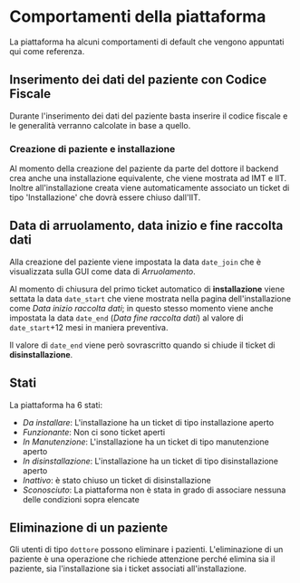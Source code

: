 # Comportamenti della piattaforma

La piattaforma ha alcuni comportamenti di default che vengono appuntati qui come referenza.

## Inserimento dei dati del paziente con Codice Fiscale

Durante l'inserimento dei dati del paziente basta inserire il codice fiscale e le generalità verranno calcolate in base a quello.

### Creazione di paziente e installazione

Al momento della creazione del paziente da parte del dottore il backend crea anche una installazione equivalente, che viene mostrata ad IMT e IIT. Inoltre all'installazione creata viene automaticamente associato un ticket di tipo 'Installazione' che dovrà essere chiuso dall'IIT.

## Data di arruolamento, data inizio e fine raccolta dati

Alla creazione del paziente viene impostata la data `date_join` che è visualizzata sulla GUI come data di *Arruolamento*.

Al momento di chiusura del primo ticket automatico di **installazione** viene settata la data `date_start` che viene mostrata nella pagina dell'installazione come *Data inizio raccolta dati*; in questo stesso momento viene anche impostata la data `date_end` (*Data fine raccolta dati*) al valore di `date_start`+12 mesi in maniera preventiva.

Il valore di `date_end` viene però sovrascritto quando si chiude il ticket di **disinstallazione**.

## Stati

La piattaforma ha 6 stati:

- *Da installare*: L'installazione ha un ticket di tipo installazione aperto
- *Funzionante*: Non ci sono ticket aperti
- *In Manutenzione*:  L'installazione ha un ticket di tipo manutenzione aperto
- *In disinstallazione*: L'installazione ha un ticket di tipo disinstallazione aperto
- *Inattivo*: è stato chiuso un ticket di disinstallazione
- *Sconosciuto*: La piattaforma non è stata in grado di associare nessuna delle condizioni sopra elencate

## Eliminazione di un paziente

Gli utenti di tipo `dottore` possono eliminare i pazienti. L'eliminazione di un paziente è una operazione che richiede attenzione perché elimina sia il paziente, sia l'installazione sia i ticket associati all'installazione.
